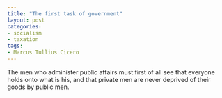 ```yaml
---
title: "The first task of government"
layout: post
categories:
- socialism
- taxation
tags:
- Marcus Tullius Cicero
---
```


The men who administer public affairs must first of all see that everyone holds onto what is his, and that private men are never deprived of their goods by public men.